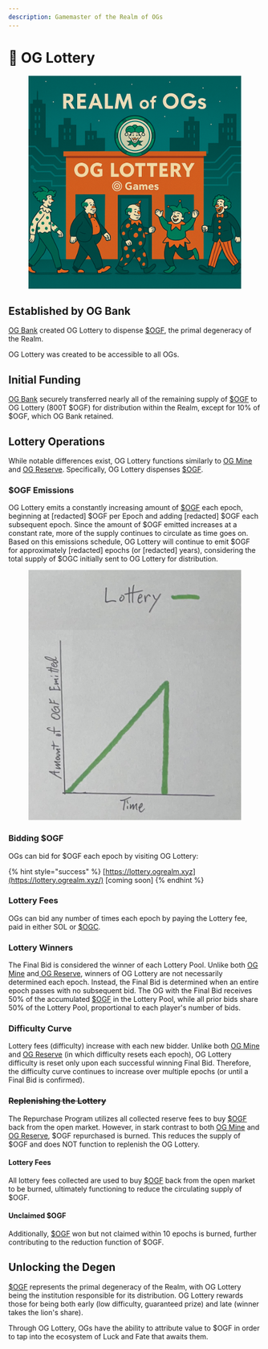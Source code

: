 ```yaml
---
description: Gamemaster of the Realm of OGs
---
```


# 🎰 OG Lottery

<figure><img src="../.gitbook/assets/Lottery.png" alt=""><figcaption></figcaption></figure>

## Established by OG Bank

[OG Bank](og-bank.md) created OG Lottery to dispense [$OGF](../constructs/tokens/usdogf-og-fool.md), the primal degeneracy of the Realm.

OG Lottery was created to be accessible to all OGs.

## Initial Funding

[OG Bank](og-bank.md) securely transferred nearly all of the remaining supply of [$OGF](../constructs/tokens/usdogf-og-fool.md) to OG Lottery (800T $OGF) for distribution within the Realm, except for 10% of $OGF, which OG Bank retained.

## Lottery Operations

While notable differences exist, OG Lottery functions similarly to [OG Mine](og-mine.md) and [OG Reserve](og-reserve.md). Specifically, OG Lottery dispenses [$OGF](../constructs/tokens/usdogf-og-fool.md).

### $OGF Emissions

OG Lottery emits a constantly increasing amount of [$OGF](../constructs/tokens/usdogf-og-fool.md) each epoch, beginning at \[redacted] $OGF per Epoch and adding \[redacted] $OGF each subsequent epoch. Since the amount of $OGF emitted increases at a constant rate, more of the supply continues to circulate as time goes on. Based on this emissions schedule, OG Lottery will continue to emit $OGF for approximately \[redacted] epochs (or \[redacted] years), considering the total supply of $OGC initially sent to OG Lottery for distribution.

<figure><img src="../.gitbook/assets/lottery.png" alt=""><figcaption></figcaption></figure>

### Bidding $OGF

OGs can bid for $OGF each epoch by visiting OG Lottery:

{% hint style="success" %}
[https://lottery.ogrealm.xyz](https://lottery.ogrealm.xyz/) \[coming soon]
{% endhint %}

### Lottery Fees

OGs can bid any number of times each epoch by paying the Lottery fee, paid in either SOL or [$OGC](../constructs/tokens/usdogc-og-coin.md).

### Lottery Winners

The Final Bid is considered the winner of each Lottery Pool. Unlike both [OG Mine](og-mine.md) and[ OG Reserve](og-reserve.md), winners of OG Lottery are not necessarily determined each epoch. Instead, the Final Bid is determined when an entire epoch passes with no subsequent bid. The OG with the Final Bid receives 50% of the accumulated [$OGF](../constructs/tokens/usdogf-og-fool.md) in the Lottery Pool, while all prior bids share 50% of the Lottery Pool, proportional to each player's number of bids.&#x20;

### Difficulty Curve

Lottery fees (difficulty) increase with each new bidder. Unlike both [OG Mine](og-mine.md) and [OG Reserve](og-reserve.md) (in which difficulty resets each epoch), OG Lottery difficulty is reset only upon each successful winning Final Bid. Therefore, the difficulty curve continues to increase over multiple epochs (or until a Final Bid is confirmed).

### ~~Replenishing the Lottery~~

The Repurchase Program utilizes all collected reserve fees to buy [$OGF](../constructs/tokens/usdogf-og-fool.md) back from the open market. However, in stark contrast to both [OG Mine](og-mine.md) and [OG Reserve](og-reserve.md), $OGF repurchased is burned. This reduces the supply of $OGF and does NOT function to replenish the OG Lottery.

#### Lottery Fees

All lottery fees collected are used to buy [$OGF](../constructs/tokens/usdogf-og-fool.md) back from the open market to be burned, ultimately functioning to reduce the circulating supply of $OGF.

#### Unclaimed $OGF

Additionally, [$OGF](../constructs/tokens/usdogf-og-fool.md) won but not claimed within 10 epochs is burned, further contributing to the reduction function of $OGF.

## Unlocking the Degen

[$OGF](../constructs/tokens/usdogf-og-fool.md) represents the primal degeneracy of the Realm, with OG Lottery being the institution responsible for its distribution. OG Lottery rewards those for being both early (low difficulty, guaranteed prize) and late (winner takes the lion's share).

Through OG Lottery, OGs have the ability to attribute value to $OGF in order to tap into the ecosystem of Luck and Fate that awaits them.
